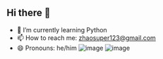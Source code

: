## Hi there 👋
- 🌱 I’m currently learning Python
- 📫 How to reach me: zhaosuper123@gmail.com
- 😄 Pronouns: he/him
![image](https://github.com/user-attachments/assets/495050bd-3456-48c4-91ab-4a082fb6a17d)
![image](https://github.com/user-attachments/assets/ef6601db-5872-48b4-aa29-53abb98058fd)
